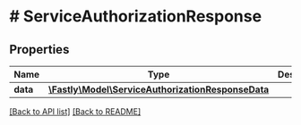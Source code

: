 # # ServiceAuthorizationResponse

## Properties

Name | Type | Description | Notes
------------ | ------------- | ------------- | -------------
**data** | [**\Fastly\Model\ServiceAuthorizationResponseData**](ServiceAuthorizationResponseData.md) |  | [optional] 


[[Back to API list]](../../README.md#endpoints) [[Back to README]](../../README.md)
